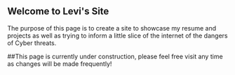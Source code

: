 ## Welcome to Levi's Site

The purpose of this page is to create a site to showcase my resume and projects as well as trying to inform a little slice of the internet of the dangers of Cyber threats.

##This page is currently under construction, please feel free visit any time as changes will be made frequently!
